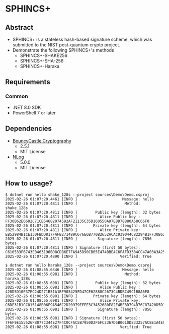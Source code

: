 # SPHINCS+

## Abstract

* SPHINCS+ is a stateless hash-based signature scheme, which was submitted to the NIST post-quantum crypto project.
* Demonstrate the following SPHINCS+'s methods
  * SPHINCS+-SHAKE256
  * SPHINCS+-SHA-256
  * SPHINCS+-Haraka

## Requirements

### Common

* .NET 8.0 SDK
* PowerShell 7 or later

## Dependencies

* [BouncyCastle.Cryptography](https://github.com/bcgit/bc-csharp)
  * 2.5.1
  * MIT License
* [NLog](https://github.com/NLog/NLog)
  * 5.0.0
  * MIT License

## How to usage?

````shell
$ dotnet run hello shake_128s --project sources\Demo\Demo.csproj
2025-02-26 01:07:20.4461 [INFO ]                    Message: hello 
2025-02-26 01:07:20.4811 [INFO ]                     Method: shake_128s 
2025-02-26 01:07:20.4811 [INFO ]        Public key (length): 32 bytes
2025-02-26 01:07:20.4811 [INFO ]          Alice Public key : FF30B62E6602C71CB54682074592AF21135C35D160550A97E8D78880A68C66F0
2025-02-26 01:07:20.4811 [INFO ]       Private key (length): 64 bytes
2025-02-26 01:07:20.4811 [INFO ]          Alice Private key: EB52984B1CE130FBDD817FAFB271489C676E6B770B2652ACAC939044C82294B1FF30B62E6602C71CB54682074592AF21135C35D160550A97E8D78880A68C66F0
2025-02-26 01:07:20.4811 [INFO ]         Signature (length): 7856 bytes
2025-02-26 01:07:20.4811 [INFO ] Signature (first 50 bytes): C610533F6743EB463196BD8CDB6E7FA945D90CB65E474BBE4C6FAFD3384CC47A03A3A250DB2CF883BFEA423BEC3E02770136
2025-02-26 01:07:20.4890 [INFO ]                   Verified: True
````

````shell
$ dotnet run hello haraka_128s --project sources\Demo\Demo.csproj
2025-02-26 01:08:55.6346 [INFO ]                    Message: hello 
2025-02-26 01:08:55.6981 [INFO ]                     Method: haraka_128s 
2025-02-26 01:08:55.6981 [INFO ]        Public key (length): 32 bytes
2025-02-26 01:08:55.6981 [INFO ]          Alice Public key : 420D5D10E37EC24D271B51A1BF903425FD47CE62888C2673C4BDBC49C1B8A6E8
2025-02-26 01:08:55.6981 [INFO ]       Private key (length): 64 bytes
2025-02-26 01:08:55.6981 [INFO ]          Alice Private key: C6DF31B1CC015148B06F9A546C2D20979EFEE3C3A52680F82E4BF8D794D76C87420D5D10E37EC24D271B51A1BF903425FD47CE62888C2673C4BDBC49C1B8A6E8
2025-02-26 01:08:55.6981 [INFO ]         Signature (length): 7856 bytes
2025-02-26 01:08:55.6981 [INFO ] Signature (first 50 bytes): 7F6F9E155526FB077C344E27F4C0CFAC5B7950D2F6FC2367D5B0610D833257AC8E1A4EC01ECE02D80A072920FF5A394B07B5
2025-02-26 01:08:55.6981 [INFO ]                   Verified: True
````